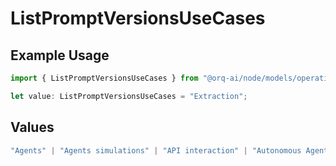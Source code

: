 # ListPromptVersionsUseCases

## Example Usage

```typescript
import { ListPromptVersionsUseCases } from "@orq-ai/node/models/operations";

let value: ListPromptVersionsUseCases = "Extraction";
```

## Values

```typescript
"Agents" | "Agents simulations" | "API interaction" | "Autonomous Agents" | "Chatbots" | "Classification" | "Code understanding" | "Code writing" | "Documents QA" | "Conversation" | "Extraction" | "Multi-modal" | "Self-checking" | "SQL" | "Summarization" | "Tagging"
```